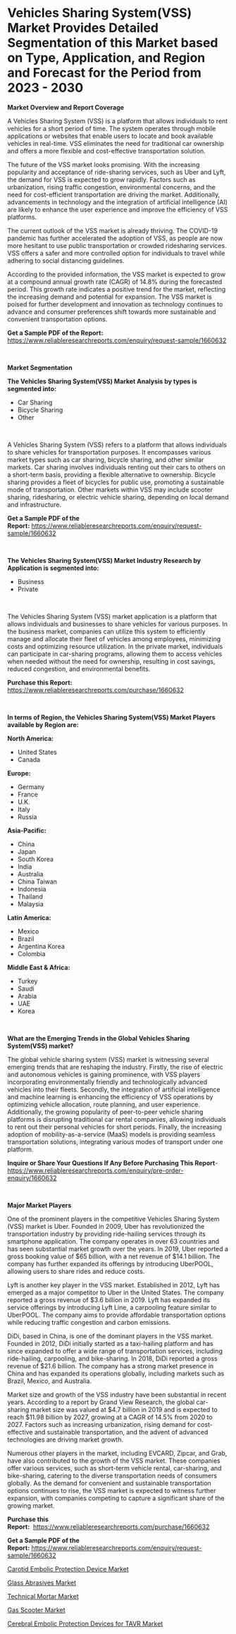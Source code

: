 <p><h1>Vehicles Sharing System(VSS) Market Provides Detailed Segmentation of this Market based on Type, Application, and Region and Forecast for the Period from 2023 - 2030</h1></p><p><strong>Market Overview and Report Coverage</strong></p>
<p><p>A Vehicles Sharing System (VSS) is a platform that allows individuals to rent vehicles for a short period of time. The system operates through mobile applications or websites that enable users to locate and book available vehicles in real-time. VSS eliminates the need for traditional car ownership and offers a more flexible and cost-effective transportation solution.</p><p>The future of the VSS market looks promising. With the increasing popularity and acceptance of ride-sharing services, such as Uber and Lyft, the demand for VSS is expected to grow rapidly. Factors such as urbanization, rising traffic congestion, environmental concerns, and the need for cost-efficient transportation are driving the market. Additionally, advancements in technology and the integration of artificial intelligence (AI) are likely to enhance the user experience and improve the efficiency of VSS platforms.</p><p>The current outlook of the VSS market is already thriving. The COVID-19 pandemic has further accelerated the adoption of VSS, as people are now more hesitant to use public transportation or crowded ridesharing services. VSS offers a safer and more controlled option for individuals to travel while adhering to social distancing guidelines.</p><p>According to the provided information, the VSS market is expected to grow at a compound annual growth rate (CAGR) of 14.8% during the forecasted period. This growth rate indicates a positive trend for the market, reflecting the increasing demand and potential for expansion. The VSS market is poised for further development and innovation as technology continues to advance and consumer preferences shift towards more sustainable and convenient transportation options.</p></p>
<p><strong>Get a Sample PDF of the Report:</strong> <a href="https://www.reliableresearchreports.com/enquiry/request-sample/1660632">https://www.reliableresearchreports.com/enquiry/request-sample/1660632</a></p>
<p>&nbsp;</p>
<p><strong>Market Segmentation</strong></p>
<p><strong>The Vehicles Sharing System(VSS) Market Analysis by types is segmented into:</strong></p>
<p><ul><li>Car Sharing</li><li>Bicycle Sharing</li><li>Other</li></ul></p>
<p>&nbsp;</p>
<p><p>A Vehicles Sharing System (VSS) refers to a platform that allows individuals to share vehicles for transportation purposes. It encompasses various market types such as car sharing, bicycle sharing, and other similar markets. Car sharing involves individuals renting out their cars to others on a short-term basis, providing a flexible alternative to ownership. Bicycle sharing provides a fleet of bicycles for public use, promoting a sustainable mode of transportation. Other markets within VSS may include scooter sharing, ridesharing, or electric vehicle sharing, depending on local demand and infrastructure.</p></p>
<p><strong>Get a Sample PDF of the Report:</strong>&nbsp;<a href="https://www.reliableresearchreports.com/enquiry/request-sample/1660632">https://www.reliableresearchreports.com/enquiry/request-sample/1660632</a></p>
<p>&nbsp;</p>
<p><strong>The Vehicles Sharing System(VSS) Market Industry Research by Application is segmented into:</strong></p>
<p><ul><li>Business</li><li>Private</li></ul></p>
<p>&nbsp;</p>
<p><p>The Vehicles Sharing System (VSS) market application is a platform that allows individuals and businesses to share vehicles for various purposes. In the business market, companies can utilize this system to efficiently manage and allocate their fleet of vehicles among employees, minimizing costs and optimizing resource utilization. In the private market, individuals can participate in car-sharing programs, allowing them to access vehicles when needed without the need for ownership, resulting in cost savings, reduced congestion, and environmental benefits.</p></p>
<p><strong>Purchase this Report:</strong>&nbsp; <a href="https://www.reliableresearchreports.com/purchase/1660632">https://www.reliableresearchreports.com/purchase/1660632</a></p>
<p>&nbsp;</p>
<p><strong>In terms of Region, the Vehicles Sharing System(VSS) Market Players available by Region are:</strong></p>
<p>
    <p> <strong> North America: </strong>
        <ul>
            <li>United States</li>
            <li>Canada</li>
        </ul>
        </p> 
    <p> <strong> Europe: </strong>
        <ul>
            <li>Germany</li>
            <li>France</li>
            <li>U.K.</li>
            <li>Italy</li>
            <li>Russia</li>
        </ul>
        </p> 
    <p> <strong> Asia-Pacific: </strong>
        <ul>
            <li>China</li>
            <li>Japan</li>
            <li>South Korea</li>
            <li>India</li>
            <li>Australia</li>
            <li>China Taiwan</li>
            <li>Indonesia</li>
            <li>Thailand</li>
            <li>Malaysia</li>
        </ul>
        </p> 
    <p> <strong> Latin America: </strong>
        <ul>
            <li>Mexico</li>
            <li>Brazil</li>
            <li>Argentina Korea</li>
            <li>Colombia</li>
        </ul>
        </p> 
    <p> <strong> Middle East & Africa: </strong>
        <ul>
            <li>Turkey</li>
            <li>Saudi</li>
            <li>Arabia</li>
            <li>UAE</li>
            <li>Korea</li>
        </ul>
    </p>
    </p>
<p>&nbsp;</p>
<p><strong>What are the Emerging Trends in the Global Vehicles Sharing System(VSS) market?</strong></p>
<p><p>The global vehicle sharing system (VSS) market is witnessing several emerging trends that are reshaping the industry. Firstly, the rise of electric and autonomous vehicles is gaining prominence, with VSS players incorporating environmentally friendly and technologically advanced vehicles into their fleets. Secondly, the integration of artificial intelligence and machine learning is enhancing the efficiency of VSS operations by optimizing vehicle allocation, route planning, and user experience. Additionally, the growing popularity of peer-to-peer vehicle sharing platforms is disrupting traditional car rental companies, allowing individuals to rent out their personal vehicles for short periods. Finally, the increasing adoption of mobility-as-a-service (MaaS) models is providing seamless transportation solutions, integrating various modes of transport under one platform.</p></p>
<p><strong>Inquire or Share Your Questions If Any Before Purchasing This Report</strong>- <a href="https://www.reliableresearchreports.com/enquiry/pre-order-enquiry/1660632">https://www.reliableresearchreports.com/enquiry/pre-order-enquiry/1660632</a></p>
<p>&nbsp;</p>
<p><strong>Major Market Players</strong></p>
<p><p>One of the prominent players in the competitive Vehicles Sharing System (VSS) market is Uber. Founded in 2009, Uber has revolutionized the transportation industry by providing ride-hailing services through its smartphone application. The company operates in over 63 countries and has seen substantial market growth over the years. In 2019, Uber reported a gross booking value of $65 billion, with a net revenue of $14.1 billion. The company has further expanded its offerings by introducing UberPOOL, allowing users to share rides and reduce costs.</p><p>Lyft is another key player in the VSS market. Established in 2012, Lyft has emerged as a major competitor to Uber in the United States. The company reported a gross revenue of $3.6 billion in 2019. Lyft has expanded its service offerings by introducing Lyft Line, a carpooling feature similar to UberPOOL. The company aims to provide affordable transportation options while reducing traffic congestion and carbon emissions.</p><p>DiDi, based in China, is one of the dominant players in the VSS market. Founded in 2012, DiDi initially started as a taxi-hailing platform and has since expanded to offer a wide range of transportation services, including ride-hailing, carpooling, and bike-sharing. In 2018, DiDi reported a gross revenue of $21.6 billion. The company has a strong market presence in China and has expanded its operations globally, including markets such as Brazil, Mexico, and Australia.</p><p>Market size and growth of the VSS industry have been substantial in recent years. According to a report by Grand View Research, the global car-sharing market size was valued at $4.7 billion in 2019 and is expected to reach $11.98 billion by 2027, growing at a CAGR of 14.5% from 2020 to 2027. Factors such as increasing urbanization, rising demand for cost-effective and sustainable transportation, and the advent of advanced technologies are driving market growth.</p><p>Numerous other players in the market, including EVCARD, Zipcar, and Grab, have also contributed to the growth of the VSS market. These companies offer various services, such as short-term vehicle rental, car-sharing, and bike-sharing, catering to the diverse transportation needs of consumers globally. As the demand for convenient and sustainable transportation options continues to rise, the VSS market is expected to witness further expansion, with companies competing to capture a significant share of the growing market.</p></p>
<p><strong>Purchase this Report:</strong>&nbsp;&nbsp;<a href="https://www.reliableresearchreports.com/purchase/1660632">https://www.reliableresearchreports.com/purchase/1660632</a></p>
<p></p>
<p><strong>Get a Sample PDF of the Report:</strong>&nbsp;<a href="https://www.reliableresearchreports.com/enquiry/request-sample/1660632">https://www.reliableresearchreports.com/enquiry/request-sample/1660632</a></p>
<p><p><a href="https://github.com/YashRP12/Market-Research-Report-List-1/blob/main/carotid-embolic-protection-device-market.md">Carotid Embolic Protection Device Market</a></p><p><a href="https://medium.com/@darrensipes2023/glass-abrasives-market-size-reveals-the-best-marketing-channels-in-global-industry-2efd589d0ded">Glass Abrasives Market</a></p><p><a href="https://medium.com/@soledadroob625/technical-mortar-market-exploring-market-share-market-trends-and-future-growth-fe323e39171b">Technical Mortar Market</a></p><p><a href="https://www.linkedin.com/pulse/gas-scooter-market-insights-players-forecast-till-2030-d3hce/">Gas Scooter Market</a></p><p><a href="https://github.com/Chiragrp24/Market-Research-Report-List-1/blob/main/cerebral-embolic-protection-devices-for-tavr-market.md">Cerebral Embolic Protection Devices for TAVR Market</a></p></p>